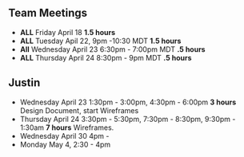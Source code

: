 ## Team Meetings
- **ALL** Friday April 18 **1.5 hours**
- **ALL** Tuesday Apil 22, 9pm -10:30 MDT **1.5 hours**
- **All** Wednesday April 23 6:30pm - 7:00pm MDT **.5 hours**
- **ALL** Thursday April 24 8:30pm - 9pm MDT **.5 hours**


## Justin
- Wednesday April 23 1:30pm - 3:00pm, 4:30pm - 6:00pm **3 hours** Design Document, start Wireframes
- Thursday April 24 3:30pm - 5:30pm, 7:30pm - 8:30pm, 9:30pm - 1:30am **7 hours** Wireframes.
- Wednesday April 30 4pm - 
- Monday May 4, 2:30 - 4pm 